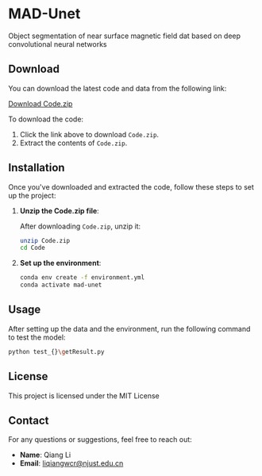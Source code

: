 # MAD-Unet

Object segmentation of near surface magnetic field dat based on deep convolutional neural networks


## Download

You can download the latest code and data from the following link:

[Download Code.zip](https://github.com/oliver0829/MAD-Unet/releases/download/CodeandData/Code.zip)

To download the code:
1. Click the link above to download `Code.zip`.
2. Extract the contents of `Code.zip`.

## Installation

Once you've downloaded and extracted the code, follow these steps to set up the project:

1. **Unzip the Code.zip file**:

    After downloading `Code.zip`, unzip it:

    ```bash
    unzip Code.zip
    cd Code
    ```

3. **Set up the environment**:

    ```bash
    conda env create -f environment.yml
    conda activate mad-unet
    ```


## Usage

After setting up the data and the environment, run the following command to test the model:

```bash
python test_{}\getResult.py
```

## License

This project is licensed under the MIT License


## Contact

For any questions or suggestions, feel free to reach out:

- **Name**: Qiang Li
- **Email**: liqiangwcr@njust.edu.cn
